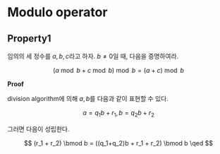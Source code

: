 # Modulo operator

## Property1
임의의 세 정수를 $a,b,c$라고 하자. $b \neq 0$일 때, 다음을 증명하여라.

$$ (a\bmod b + c\bmod b)\bmod b  = (a+c)\bmod b$$

**Proof**

division algorithm에 의해 $a,b$를 다음과 같이 표현할 수 있다.

$$ a = q_1b + r_1, b= q_2b + r_2 $$

그러면 다음이 성립한다.

$$ (r_1 + r_2) \bmod b = ((q_1+q_2)b + r_1 + r_2) \bmod b \qed $$